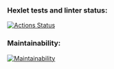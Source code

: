 ### Hexlet tests and linter status:

[![Actions Status](https://github.com/Olia-tsk/php-project-45/actions/workflows/hexlet-check.yml/badge.svg)](https://github.com/Olia-tsk/php-project-45/actions)

### Maintainability:

[![Maintainability](https://api.codeclimate.com/v1/badges/60fc6124972cce06bfac/maintainability)](https://codeclimate.com/github/Olia-tsk/php-project-45/maintainability)

